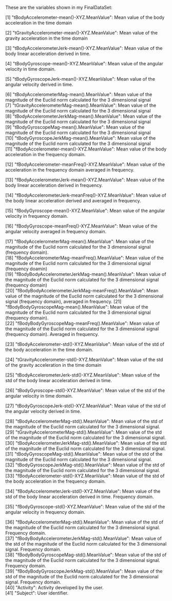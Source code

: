 These are the variables shown in my FinalDataSet:

[1] "tBodyAccelerometer-mean()-XYZ.MeanValue": Mean value of the body acceleration in the time domain             
           
 [2] "tGravityAccelerometer-mean()-XYZ.MeanValue": Mean value of the gravity acceleration in the time domain          
           
 [3] "tBodyAccelerometerJerk-mean()-XYZ.MeanValue": Mean value of the body linear acceleration derived in time.         
          
[4] "tBodyGyroscope-mean()-XYZ.MeanValue": Mean value of the angular velocity in time domain.                  
                 
[5] "tBodyGyroscopeJerk-mean()-XYZ.MeanValue": Mean value of the angular velocity derived in time.     
             
[6] "tBodyAccelerometerMag-mean().MeanValue": Mean value of the magnitude of the Euclid norm calculated for the 3 dimensional signal            
[7] "tGravityAccelerometerMag-mean().MeanValue": Mean value of the magnitude of the Euclid norm calculated for the 3 dimensional signal         
[8] "tBodyAccelerometerJerkMag-mean().MeanValue": Mean value of the magnitude of the Euclid norm calculated for the 3 dimensional signal        
[9] "tBodyGyroscopeMag-mean().MeanValue": Mean value of the magnitude of the Euclid norm calculated for the 3 dimensional signal                
[10] "tBodyGyroscopeJerkMag-mean().MeanValue": Mean value of the magnitude of the Euclid norm calculated for the 3 dimensional signal            
[11] "fBodyAccelerometer-mean()-XYZ.MeanValue": Mean value of the body acceleration in the frequency domain.
             
[12] "fBodyAccelerometer-meanFreq()-XYZ.MeanValue": Mean value of the acceleration in the frequency domain averaged in frequency.        
         
[13] "fBodyAccelerometerJerk-mean()-XYZ.MeanValue": Mean value of the body linear acceleration derived in frequency.         
         
[14] "fBodyAccelerometerJerk-meanFreq()-XYZ.MeanValue": Mean value of the body linear acceleration derived and averaged in frequency.      
    
[15] "fBodyGyroscope-mean()-XYZ.MeanValue": Mean value of the angular velocity in frequency domain.               
                 
[16] "fBodyGyroscope-meanFreq()-XYZ.MeanValue": Mean value of the angular velocity averaged in frequency domain.              
             
[17] "fBodyAccelerometerMag-mean().MeanValue": Mean value of the magnitude of the Euclid norm calculated for the 3 dimensional signal (frequency domain).            
[18] "fBodyAccelerometerMag-meanFreq().MeanValue": Mean value of the magnitude of the Euclid norm calculated for the 3 dimensional signal (frequency doamin)        
[19] "fBodyBodyAccelerometerJerkMag-mean().MeanValue": Mean value of the magnitude of the Euclid norm calculated for the 3 dimensional signal (frequency domain)     
[20] "fBodyBodyAccelerometerJerkMag-meanFreq().MeanValue": Mean value of the magnitude of the Euclid norm calculated for the 3 dimensional signal (frequency domain), averaged in frequency.
[21] "fBodyBodyGyroscopeMag-mean().MeanValue": Mean value of the magnitude of the Euclid norm calculated for the 3 dimensional signal (frequency domain).           
[22] "fBodyBodyGyroscopeMag-meanFreq().MeanValue": Mean value of the magnitude of the Euclid norm calculated for the 3 dimensional signal (frequency domain). Averaged in frequency.       
   
[23] "tBodyAccelerometer-std()-XYZ.MeanValue": Mean value of the std of the body acceleration in the time domain.           
              
[24] "tGravityAccelerometer-std()-XYZ.MeanValue": Mean value of the std of the gravity acceleration in the time domain         
          
[25] "tBodyAccelerometerJerk-std()-XYZ.MeanValue": Mean value of the std of the body linear acceleration derived in time.           
          
[26] "tBodyGyroscope-std()-XYZ.MeanValue": Mean value of the std of the angular velocity in time domain.                   
                  
[27] "tBodyGyroscopeJerk-std()-XYZ.MeanValue": Mean value of the std of the angular velocity derived in time.            
             
[28] "tBodyAccelerometerMag-std().MeanValue": Mean value of the std of the magnitude of the Euclid norm calculated for the 3 dimensional signal.            
[29] "tGravityAccelerometerMag-std().MeanValue": Mean value of the std of the magnitude of the Euclid norm calculated for the 3 dimensional signal.           
[30] "tBodyAccelerometerJerkMag-std().MeanValue": Mean value of the std of the magnitude of the Euclid norm calculated for the 3 dimensional signal.        
[31] "tBodyGyroscopeMag-std().MeanValue": Mean value of the std of the magnitude of the Euclid norm calculated for the 3 dimensional signal.                 
[32] "tBodyGyroscopeJerkMag-std().MeanValue": Mean value of the std of the magnitude of the Euclid norm calculated for the 3 dimensional signal.             
[33] "fBodyAccelerometer-std()-XYZ.MeanValue": Mean value of the std of the body acceleration in the frequency domain.               
              
[34] "fBodyAccelerometerJerk-std()-XYZ.MeanValue": Mean value of the std of the body linear acceleration derived in time. Frequency domain.           
        
[35] "fBodyGyroscope-std()-XYZ.MeanValue": Mean value of the std of the angular velocity in frequency domain.                   
                  
[36] "fBodyAccelerometerMag-std().MeanValue": Mean value of the std of the magnitude of the Euclid norm calculated for the 3 dimensional signal. Frequency domain.              
[37] "fBodyBodyAccelerometerJerkMag-std().MeanValue": Mean value of the std of the magnitude of the Euclid norm calculated for the 3 dimensional signal. Frequency domain.    
[38] "fBodyBodyGyroscopeMag-std().MeanValue": Mean value of the std of the magnitude of the Euclid norm calculated for the 3 dimensional signal. Frequency domain.            
[39] "fBodyBodyGyroscopeJerkMag-std().MeanValue": Mean value of the std of the magnitude of the Euclid norm calculated for the 3 dimensional signal. Frequency domain.         
[40] "Activity": Activity developed by the user.                                          
[41] "Subject": User identifier.
